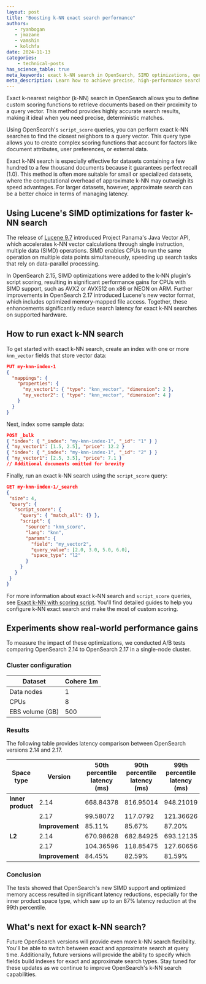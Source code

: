 ```yaml
---
layout: post
title: "Boosting k-NN exact search performance"
authors:
   - ryanbogan
   - jmazane
   - vamshin
   - kolchfa
date: 2024-11-13
categories: 
    - technical-posts
has_science_table: true
meta_keywords: exact k-NN search in OpenSearch, SIMD optimizations, query performance, relevance scoring, latency management
meta_description: Learn how to achieve precise, high-performance search with exact k-NN in OpenSearch.
---
```


Exact k-nearest neighbor (k-NN) search in OpenSearch allows you to define custom scoring functions to retrieve documents based on their proximity to a query vector. This method provides highly accurate search results, making it ideal when you need precise, deterministic matches.

Using OpenSearch's `script_score` queries, you can perform exact k-NN searches to find the closest neighbors to a query vector. This query type allows you to create complex scoring functions that account for factors like document attributes, user preferences, or external data. 

Exact k-NN search is especially effective for datasets containing a few hundred to a few thousand documents because it guarantees perfect recall (1.0). This method is often more suitable for small or specialized datasets, where the computational overhead of approximate k-NN may outweigh its speed advantages. For larger datasets, however, approximate search can be a better choice in terms of managing latency. 

## Using Lucene's SIMD optimizations for faster k-NN search

The release of [Lucene 9.7](https://lucene.apache.org/core/9_7_0/index.html) introduced Project Panama's Java Vector API, which accelerates k-NN vector calculations through single instruction, multiple data (SIMD) operations. SIMD enables CPUs to run the same operation on multiple data points simultaneously, speeding up search tasks that rely on data-parallel processing.

In OpenSearch 2.15, SIMD optimizations were added to the k-NN plugin's script scoring, resulting in significant performance gains for CPUs with SIMD support, such as AVX2 or AVX512 on x86 or NEON on ARM. Further improvements in OpenSearch 2.17 introduced Lucene's new vector format, which includes optimized memory-mapped file access. Together, these enhancements significantly reduce search latency for exact k-NN searches on supported hardware.

## How to run exact k-NN search

To get started with exact k-NN search, create an index with one or more `knn_vector` fields that store vector data:

```json
PUT my-knn-index-1
{
  "mappings": {
    "properties": {
      "my_vector1": { "type": "knn_vector", "dimension": 2 },
      "my_vector2": { "type": "knn_vector", "dimension": 4 }
    }
  }
}
```

Next, index some sample data:

```json
POST _bulk
{ "index": { "_index": "my-knn-index-1", "_id": "1" } }
{ "my_vector1": [1.5, 2.5], "price": 12.2 }
{ "index": { "_index": "my-knn-index-1", "_id": "2" } }
{ "my_vector1": [2.5, 3.5], "price": 7.1 }
// Additional documents omitted for brevity
```

Finally, run an exact k-NN search using the `script_score` query:

```json
GET my-knn-index-1/_search
{
 "size": 4,
 "query": {
   "script_score": {
     "query": { "match_all": {} },
     "script": {
       "source": "knn_score",
       "lang": "knn",
       "params": {
         "field": "my_vector2",
         "query_value": [2.0, 3.0, 5.0, 6.0],
         "space_type": "l2"
       }
     }
   }
 }
}
```

For more information about exact k-NN search and `script_score` queries, see [Exact k-NN with scoring script](https://opensearch.org/docs/latest/search-plugins/knn/knn-score-script/). You'll find detailed guides to help you configure k-NN exact search and make the most of custom scoring.

## Experiments show real-world performance gains

To measure the impact of these optimizations, we conducted A/B tests comparing OpenSearch 2.14 to OpenSearch 2.17 in a single-node cluster. 

### Cluster configuration

|Dataset	|Cohere 1m	|
|---	|---	|
|Data nodes	|1	|
|CPUs	|8	|
|EBS volume (GB)	|500	|

### Results

The following table provides latency comparison between OpenSearch versions 2.14 and 2.17.

|Space type	|Version	|50th percentile latency (ms)	|90th percentile latency (ms)	|99th percentile latency (ms)	|
|---	|---	|---	|---	|---	|
|**Inner product**	|2.14	|668.84378	|816.95014	|948.21019	|
||2.17	|99.58072	|117.0792	|121.36626	|
||**Improvement**	|85.11%	|85.67%	|87.20%	|
|**L2**|2.14	|670.98628	|682.84925	|693.12135	|
| | 2.17	|104.36596	|118.85475	|127.60656	|
|| **Improvement**	|84.45%	|82.59%	|81.59%	|

### Conclusion

The tests showed that OpenSearch's new SIMD support and optimized memory access resulted in significant latency reductions, especially for the inner product space type, which saw up to an 87% latency reduction at the 99th percentile.

## What's next for exact k-NN search?

Future OpenSearch versions will provide even more k-NN search flexibility. You'll be able to switch between exact and approximate search at query time. Additionally, future versions will provide the ability to specify which fields build indexes for exact and approximate search types. Stay tuned for these updates as we continue to improve OpenSearch's k-NN search capabilities.

